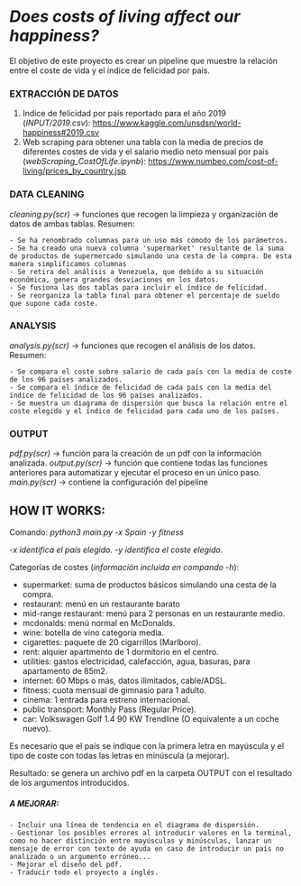 # *Does costs of living affect our happiness?*

El objetivo de este proyecto es crear un pipeline que muestre la relación entre el coste de vida y el índice de felicidad por país.

### EXTRACCIÓN DE DATOS

1. Indice de felicidad por país reportado para el año 2019 (*INPUT/2019.csv*): https://www.kaggle.com/unsdsn/world-happiness#2019.csv
2. Web scraping para obtener una tabla con la media de precios de diferentes costes de vida y el salario medio neto mensual por país (*webScraping_CostOfLife.ipynb*): https://www.numbeo.com/cost-of-living/prices_by_country.jsp


### DATA CLEANING

*cleaning.py(scr)* -> funciones que recogen la limpieza y organización de datos de ambas tablas. Resumen:

    - Se ha renombrado columnas para un uso más cómodo de los parámetros.
    - Se ha creado una nueva columna 'supermarket' resultante de la suma de productos de supermercado simulando una cesta de la compra. De esta manera simplificamos columnas
    - Se retira del análisis a Venezuela, que debido a su situación económica, genera grandes desviaciones en los datos.
    - Se fusiona las dos tablas para incluir el índice de felicidad.
    - Se reorganiza la tabla final para obtener el porcentaje de sueldo que supone cada coste.
    
### ANALYSIS
    
*analysis.py(scr)* -> funciones que recogen el análisis de los datos. Resumen:

    - Se compara el coste sobre salario de cada país con la media de coste de los 96 países analizados.
    - Se compara el índice de felicidad de cada país con la media del índice de felicidad de los 96 países analizados.
    - Se muestra un diagrama de dispersión que busca la relación entre el coste elegido y el índice de felicidad para cada uno de los países.
    
### OUTPUT

*pdf.py(scr)* -> función para la creación de un pdf con la información analizada.
*output.py(scr)* -> función que contiene todas las funciones anteriores para automatizar y ejecutar el proceso en un único paso.
*main.py(scr)* -> contiene la configuración del pipeline


## HOW IT WORKS:

Comando: *python3 main.py -x Spain -y fitness*

*-x identifica el país elegido.*
*-y identifica el coste elegido.*

Categorías de costes (*información incluida en compando -h*):

- supermarket: suma de productos básicos simulando una cesta de la compra.
- restaurant: menú en un restaurante barato
- mid-range restaurant: menú para 2 personas en un restaurante medio.
- mcdonalds: menú normal en McDonalds.
- wine: botella de vino categoría media.
- cigarettes: paquete de 20 cigarrillos (Marlboro).
- rent: alquier apartmento de 1 dormitorio en el centro.
- utilities: gastos electricidad, calefacción, agua, basuras, para apartamento de 85m2.
- internet: 60 Mbps o más, datos ilimitados, cable/ADSL. 
- fitness: cuota mensual de gimnasio para 1 adulto.
- cinema: 1 entrada para estreno internacional.
- public transport: Monthly Pass (Regular Price).
- car: Volkswagen Golf 1.4 90 KW Trendline (O equivalente a un coche nuevo).

Es necesario que el país se indique con la primera letra en mayúscula y el tipo de coste con todas las letras en minúscula (a mejorar).

Resultado: se genera un archivo pdf en la carpeta OUTPUT con el resultado de los argumentos introducidos.

##### A MEJORAR:

    - Incluir una línea de tendencia en el diagrama de dispersión.
    - Gestionar los posibles errores al introducir valores en la terminal, como no hacer distinción entre mayúsculas y minúsculas, lanzar un mensaje de error con texto de ayuda en caso de introducir un país no analizado o un argumento erróneo...
    - Mejorar el diseño del pdf.
    - Traducir todo el proyecto a inglés.

